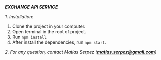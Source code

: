 ***EXCHANGE API SERVICE***


_1. Installation:_

1. Clone the project in your computer.
1. Open terminal in the root of project.
1. Run ```npm install```.
1. After install the dependencies, run ```npm start```.

_2. For any question, contact Matias Serpez (***matias.serpez@gmail.com***)_